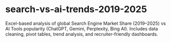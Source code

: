 # search-vs-ai-trends-2019-2025
Excel-based analysis of global Search Engine Market Share (2019–2025) vs AI Tools popularity (ChatGPT, Gemini, Perplexity, Bing AI). Includes data cleaning, pivot tables, trend analysis, and recruiter-friendly dashboards.
